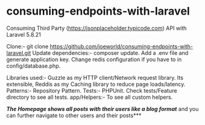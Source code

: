 # consuming-endpoints-with-laravel
Consuming Third Party (https://jsonplaceholder.typicode.com) API with Laravel 5.8.21

Clone:- git clone https://github.com/joeworld/consuming-endpoints-with-laravel.git
Update dependencies:- composer update.
Add a .env file and generate application key.
Change redis configuration if you have to in config/database.php.

Libraries used:- Guzzle as my HTTP client/Network request library. Its extensible, Reddis as my Caching library to reduce page loads/latency.
Patterns:- Repository Pattern.
Tests:- PHPUnit. Check tests/Feature directory to see all tests.
app/Helpers:- To see all custom helpers.


***The Homepage shows all posts with their users like a blog format*** and you can further navigate to other users and their posts***
